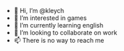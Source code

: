 - 👋 Hi, I’m @kleych
- 👀 I’m interested in games
- 🌱 I’m currently learning english
- 💞️ I’m looking to collaborate on work
- 📫 There is no way to reach me

<!---
kleych/kleych is a ✨ special ✨ repository because its `README.md` (this file) appears on your GitHub profile.
You can click the Preview link to take a look at your changes.
--->
